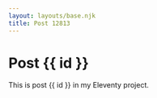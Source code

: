 ```yaml
---
layout: layouts/base.njk
title: Post 12813
---
```


# Post {{ id }}

This is post {{ id }} in my Eleventy project.
